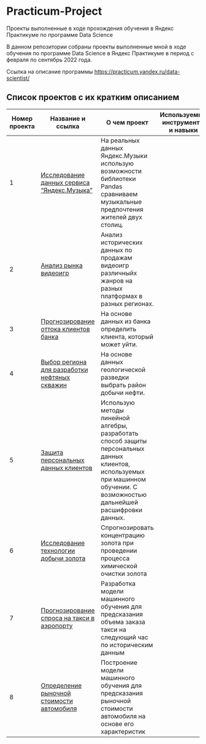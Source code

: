 # Practicum-Project
Проекты выполненные в ходе прохождения обучения в Яндекс Практикуме по программе Data Science

В данном репозитории собраны проекты выполненные мной в ходе обучения по программе Data Science в Яндекс Практикуме в период с февраля по сентябрь 2022 года.

Ссылка на описание программы https://practicum.yandex.ru/data-scientist/

## Список проектов с их кратким описанием

| Номер проекта | Название и ссылка | О чем проект                                           | Используемые инструменты и навыки|
|---------------|-------------------|--------------------------------------------------------|----------------------------------|
| 1| [Исследование данных сервиса “Яндекс.Музыка”](https://github.com/GrishaDubovoy/Practicum-Project/tree/main/Исследование%20данных%20сервиса%20Яндекс.Музыки) | На реальных данных Яндекс.Музыки использую возможности библиотеки Pandas сравниваем музыкальные предпочтения жителей двух столиц. |  |
| 2| [Анализ рынка видеоигр](https://github.com/GrishaDubovoy/Practicum-Project/tree/main/Анализ%20рынка%20видеоигр%20разных%20регионов) | Анализ исторических данных по продажам видеоигр различныйх жанров на разных платформах в разных регионах. | |
| 3| [Прогнозирование оттока клиентов банка](https://github.com/GrishaDubovoy/Practicum-Project/tree/main/Прогнозирование%20оттока%20клиентов%20банка) | На основе данных из банка определить клиента, который может уйти. | |
| 4| [Выбор региона для разработки нефтяных скважин](https://github.com/GrishaDubovoy/Practicum-Project/tree/main/Выбор%20региона%20для%20разработки%20нефтяных%20скважин)| На основе данных геологической разведки выбрать район добычи нефти. | |
| 5| [Защита персональных данных клиентов](https://github.com/GrishaDubovoy/Practicum-Project/tree/main/Защита%20персональных%20данных%20клиентов)| Использую методы линейной алгебры, разработать способ защиты персональных данных клиентов, используемых при машинном обучении. С возможностью дальнейшей расшифровки данных.| |
| 6| [Исследование технологии добычи золота](https://github.com/GrishaDubovoy/Practicum-Project/tree/main/Исследование%20технологии%20добычи%20золота)| Спрогнозировать концентрацию золота при проведении процесса химической очистки золота | |
| 7| [Прогнозирование спроса на такси в аэропорту](https://github.com/GrishaDubovoy/Practicum-Project/tree/main/Прогнозирование%20спроса%20на%20такси%20в%20аэропорту) | Разработка модели машинного обучения для предсказания объема заказа такси на следующий час по историческим данным| |
| 8| [Определение рыночной стоимости автомобиля](https://github.com/GrishaDubovoy/Practicum-Project/tree/main/Прогнозирование%20стоимости%20автомобиля)| Построение модели машинного обучения для предсказания рыночной стоимости автомобиля на основе его характеристик | |
